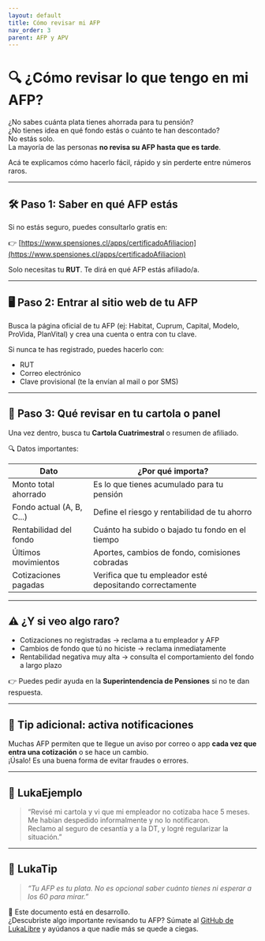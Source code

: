 ```yaml
---
layout: default
title: Cómo revisar mi AFP
nav_order: 3
parent: AFP y APV
---
```


# 🔍 ¿Cómo revisar lo que tengo en mi AFP?

¿No sabes cuánta plata tienes ahorrada para tu pensión?  
¿No tienes idea en qué fondo estás o cuánto te han descontado?  
No estás solo.  
La mayoría de las personas **no revisa su AFP hasta que es tarde**.

Acá te explicamos cómo hacerlo fácil, rápido y sin perderte entre números raros.

---

## 🛠️ Paso 1: Saber en qué AFP estás

Si no estás seguro, puedes consultarlo gratis en:

👉 [https://www.spensiones.cl/apps/certificadoAfiliacion](https://www.spensiones.cl/apps/certificadoAfiliacion)

Solo necesitas tu **RUT**. Te dirá en qué AFP estás afiliado/a.

---

## 🖥️ Paso 2: Entrar al sitio web de tu AFP

Busca la página oficial de tu AFP (ej: Habitat, Cuprum, Capital, Modelo, ProVida, PlanVital) y crea una cuenta o entra con tu clave.

Si nunca te has registrado, puedes hacerlo con:

- RUT
- Correo electrónico
- Clave provisional (te la envían al mail o por SMS)

---

## 📄 Paso 3: Qué revisar en tu cartola o panel

Una vez dentro, busca tu **Cartola Cuatrimestral** o resumen de afiliado.

🔍 Datos importantes:

| Dato                       | ¿Por qué importa?                                          |
|----------------------------|-------------------------------------------------------------|
| Monto total ahorrado       | Es lo que tienes acumulado para tu pensión                 |
| Fondo actual (A, B, C...)  | Define el riesgo y rentabilidad de tu ahorro               |
| Rentabilidad del fondo     | Cuánto ha subido o bajado tu fondo en el tiempo            |
| Últimos movimientos        | Aportes, cambios de fondo, comisiones cobradas             |
| Cotizaciones pagadas       | Verifica que tu empleador esté depositando correctamente    |

---

## ⚠️ ¿Y si veo algo raro?

- Cotizaciones no registradas → reclama a tu empleador y AFP
- Cambios de fondo que tú no hiciste → reclama inmediatamente
- Rentabilidad negativa muy alta → consulta el comportamiento del fondo a largo plazo

👉 Puedes pedir ayuda en la **Superintendencia de Pensiones** si no te dan respuesta.

---

## 📱 Tip adicional: activa notificaciones

Muchas AFP permiten que te llegue un aviso por correo o app **cada vez que entra una cotización** o se hace un cambio.  
¡Úsalo! Es una buena forma de evitar fraudes o errores.

---

## 💬 LukaEjemplo

> “Revisé mi cartola y vi que mi empleador no cotizaba hace 5 meses.  
> Me habían despedido informalmente y no lo notificaron.  
> Reclamo al seguro de cesantía y a la DT, y logré regularizar la situación.”

---

## 🧠 LukaTip

> *“Tu AFP es tu plata. No es opcional saber cuánto tienes ni esperar a los 60 para mirar.”*

📌 Este documento está en desarrollo.  
¿Descubriste algo importante revisando tu AFP? Súmate al [GitHub de LukaLibre](https://github.com/tuusuario/lukalibre) y ayúdanos a que nadie más se quede a ciegas.
